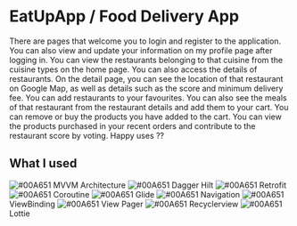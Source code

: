 # EatUpApp / Food Delivery App

There are pages that welcome you to login and register to the application. You can also view and update your information on my profile page after logging in.
You can view the restaurants belonging to that cuisine from the cuisine types on the home page. You can also access the details of restaurants. On the detail page, you can see the location of that restaurant on Google Map, as well as details such as the score and minimum delivery fee. You can add restaurants to your favourites. You can also see the meals of that restaurant from the restaurant details and add them to your cart.
You can remove or buy the products you have added to the cart.
You can view the products purchased in your recent orders and contribute to the restaurant score by voting.
Happy uses ??

## What I used
![#00A651](https://via.placeholder.com/15/00A651/000000?text=+) MVVM Architecture
![#00A651](https://via.placeholder.com/15/00A651/000000?text=+) Dagger Hilt
![#00A651](https://via.placeholder.com/15/00A651/000000?text=+) Retrofit
![#00A651](https://via.placeholder.com/15/00A651/000000?text=+) Coroutine
![#00A651](https://via.placeholder.com/15/00A651/000000?text=+) Glide
![#00A651](https://via.placeholder.com/15/00A651/000000?text=+) Navigation
![#00A651](https://via.placeholder.com/15/00A651/000000?text=+) ViewBinding
![#00A651](https://via.placeholder.com/15/00A651/000000?text=+) View Pager
![#00A651](https://via.placeholder.com/15/00A651/000000?text=+) Recyclerview
![#00A651](https://via.placeholder.com/15/00A651/000000?text=+) Lottie


